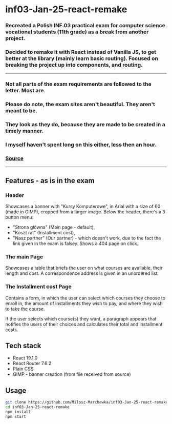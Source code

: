 # inf03-Jan-25-react-remake

### Recreated a Polish INF.03 practical exam for computer science vocational students (11th grade) as a break from another project. 
### Decided to remake it with React instead of Vanilla JS, to get better at the library (mainly learn basic routing). Focused on breaking the project up into components, and routing.
---
### Not all parts of the exam requirements are followed to the letter. Most are. 
### Please do note, the exam sites aren't beautiful. They aren't meant to be.
### They look as they do, because they are made to be created in a timely manner.
### I myself haven't spent long on this either, less then an hour.
### [Source](https://ee-informatyk.pl/arkusze-praktyczne/INF.03-01-25.01-SG.pdf)
---
## Features - as is in the exam
### Header
Showcases a banner with "Kursy Komputerowe", in Arial with a size of 60 (made in GIMP), cropped from a larger image.
Below the header, there's a 3 button menu: 
- "Strona główna" (Main page - default),
- "Koszt rat" (Installment cost),
- "Nasz partner" (Our partner) - which doesn't work, due to the fact the link given in the exam is falsey. Shows a 404 page on click.

### The main Page
Showcases a table that briefs the user on what courses are available, their length and cost.
A correspondence address is given in an unordered list.

### The Installment cost Page
Contains a form, in which the user can select which courses they choose to enroll in,
the amount of installments they wish to pay,
and where they wish to take the course.

If the user selects which course(s) they want, a paragraph appears that notifies the users of their
choices and calculates their total and installment costs.

## Tech stack
- React 19.1.0
- React Router 7.6.2
- Plain CSS
- GIMP - banner creation (from file received from source)

## Usage
```bash
git clone https://github.com/Milosz-Marchewka/inf03-Jan-25-react-remake.git
cd inf03-Jan-25-react-remake
npm install
npm start
```
